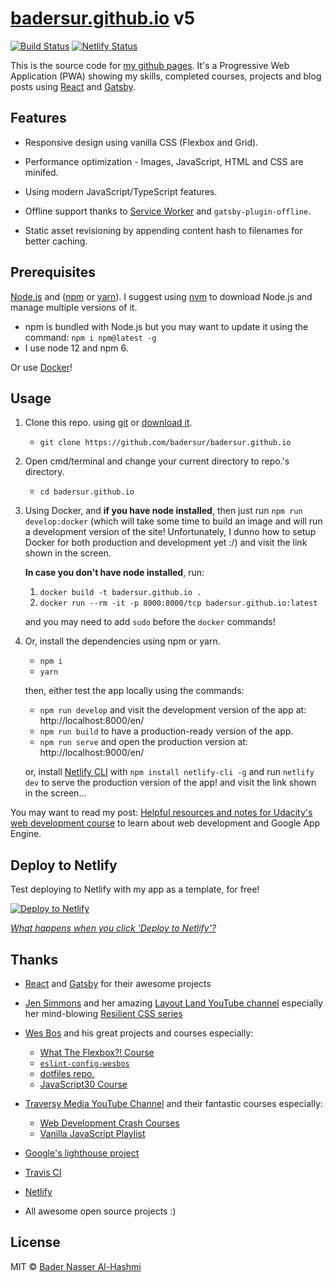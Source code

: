 # [badersur.github.io][bs-pages] v5

[![Build Status](https://travis-ci.org/badersur/badersur.github.io.svg?branch=dev)](https://travis-ci.org/badersur/badersur.github.io)
[![Netlify Status](https://api.netlify.com/api/v1/badges/dd3c8289-3da3-441a-a8d2-1d3a003fbf49/deploy-status)](https://badersur.netlify.com/)

This is the source code for [my github pages][bs-pages]. It's a Progressive Web
Application (PWA) showing my skills, completed courses, projects and blog posts
using [React][react] and [Gatsby][gatsby].


## Features

- Responsive design using vanilla CSS (Flexbox and Grid).

- Performance optimization - Images, JavaScript, HTML and CSS are minifed.

- Using modern JavaScript/TypeScript features.

- Offline support thanks to [Service Worker][sw] and `gatsby-plugin-offline`.

- Static asset revisioning by appending content hash to filenames for
 better caching.


## Prerequisites

[Node.js][node] and ([npm][npm] or [yarn][yarn]). I suggest using [nvm][nvm]
 to download Node.js and manage multiple versions of it.
  - npm is bundled with Node.js but you may want to update it using the
     command: `npm i npm@latest -g`
  - I use node 12 and npm 6.

Or use [Docker][docker]!


## Usage

1. Clone this repo. using [git][git] or [download it][download].
    - `git clone https://github.com/badersur/badersur.github.io`

2. Open cmd/terminal and change your current directory to repo.'s directory.
    - `cd badersur.github.io`

3. Using Docker, and **if you have node installed**, then just run
  `npm run develop:docker` (which will take some time to build an image and will
  run a development version of the site! Unfortunately, I dunno how to setup
  Docker for both production and development yet :/) and visit the link shown in
  the screen.

    **In case you don't have node installed**, run:
    1. `docker build -t badersur.github.io .`
    2. `docker run --rm -it -p 8000:8000/tcp badersur.github.io:latest`

    and you may need to add `sudo` before the `docker` commands!

4. Or, install the dependencies using npm or yarn.
    - `npm i`
    - `yarn`

    then, either test the app locally using the commands:
    - `npm run develop` and visit the development version of the app
      at: http://localhost:8000/en/
    - `npm run build` to have a production-ready version of the app.
    - `npm run serve` and open the production version
      at: http://localhost:9000/en/

    or, install [Netlify CLI][netlify-cli] with `npm install netlify-cli -g`
    and run `netlify dev` to serve the production version of the app!
    and visit the link shown in the screen...

You may want to read my post: [Helpful resources and notes for Udacity's web
development course][blog-notes] to learn about web development and
Google App Engine.


## Deploy to Netlify

Test deploying to Netlify with my app as a template, for free!

[![Deploy to Netlify](https://www.netlify.com/img/deploy/button.svg)][deploy]

_[What happens when you click 'Deploy to Netlify'?][deploy-info]_


## Thanks

- [React][react] and [Gatsby][gatsby] for their awesome projects

- [Jen Simmons][jen] and her amazing [Layout Land YouTube channel][layout-land]
  especially her mind-blowing [Resilient CSS series][resilient-css]

- [Wes Bos][wes] and his great projects and courses especially:
    - [What The Flexbox?! Course][wut-da-flex]
    - [`eslint-config-wesbos`][eslint-wes]
    - [dotfiles repo.][dotfiles]
    - [JavaScript30 Course][js30]

- [Traversy Media YouTube Channel][traversy] and their fantastic courses
  especially:
    - [Web Development Crash Courses][crash-courses]
    - [Vanilla JavaScript Playlist][vanilla-js]

- [Google's lighthouse project][lighthouse]

- [Travis CI][travis-ci]

- [Netlify][netlify]

- All awesome open source projects :)


## License

MIT © [Bader Nasser Al-Hashmi](https://github.com/BaderSur)


[bs-pages]: https://badersur.github.io
[sw]: https://developers.google.com/web/fundamentals/getting-started/primers/service-workers
[lighthouse]: https://github.com/GoogleChrome/lighthouse
[travis-ci]: https://travis-ci.org
[node]: https://nodejs.org/en/
[npm]: https://www.npmjs.com/
[yarn]: https://yarnpkg.com/lang/en/
[nvm]: https://github.com/creationix/nvm
[git]: https://git-scm.com/downloads
[download]: https://github.com/badersur/badersur.github.io/archive/dev.zip
[blog-notes]: https://bader-nasser.appspot.com/en/resources-for-udacity-web-development-course?source=gh-readme
[react]: https://reactjs.org/
[gatsby]: https://www.gatsbyjs.org/
[gatsby-starter]: https://github.com/gatsbyjs/gatsby-starter-default
[resilient-css]: https://www.youtube.com/playlist?list=PLbSquHt1VCf1kpv9WRGMCA9_Nn4vCLZ9Y
[jen]: https://github.com/jensimmons
[layout-land]: https://www.youtube.com/channel/UC7TizprGknbDalbHplROtag/
[wes]: https://github.com/wesbos
[wut-da-flex]: https://www.youtube.com/playlist?list=PLu8EoSxDXHP7xj_y6NIAhy0wuCd4uVdid
[eslint-wes]: https://github.com/wesbos/eslint-config-wesbos
[dotfiles]: https://github.com/wesbos/dotfiles
[js30]: https://www.youtube.com/playlist?list=PLu8EoSxDXHP6CGK4YVJhL_VWetA865GOH
[traversy]: https://www.youtube.com/channel/UC29ju8bIPH5as8OGnQzwJyA
[crash-courses]: https://www.youtube.com/playlist?list=PLillGF-RfqbYeckUaD1z6nviTp31GLTH8
[vanilla-js]: https://www.youtube.com/playlist?list=PLillGF-RfqbbnEGy3ROiLWk7JMCuSyQtX
[docker]: https://docs.docker.com/install/
[netlify-cli]: https://www.netlify.com/docs/cli/
[deploy]: https://app.netlify.com/start/deploy?repository=https://github.com/badersur/badersur.github.io
[deploy-info]: https://templates.netlify.com/#about-deploy-to-netlify
[netlify]: https://www.netlify.com/

